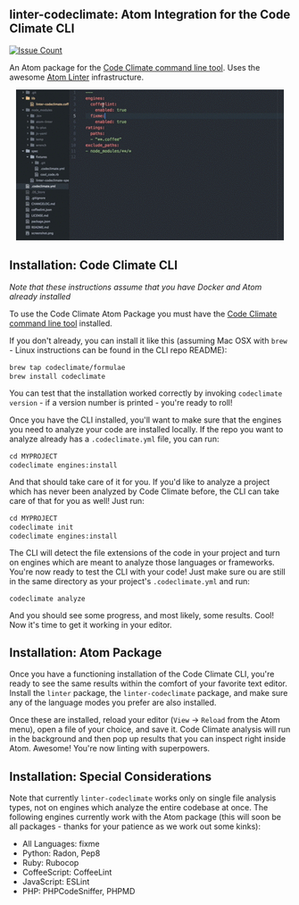 ## linter-codeclimate: Atom Integration for the Code Climate CLI

[![Issue Count](https://codeclimate.com/github/AtomLinter/linter-codeclimate/badges/issue_count.svg)](https://codeclimate.com/github/AtomLinter/linter-codeclimate)

An Atom package for the [Code Climate command line tool](https://github.com/codeclimate/codeclimate). Uses the awesome [Atom Linter](https://atom.io/packages/linter) infrastructure.

<center><img src="https://raw.githubusercontent.com/AtomLinter/linter-codeclimate/master/atommovie.gif"></center>

## Installation: Code Climate CLI

*Note that these instructions assume that you have Docker and Atom already installed*

To use the Code Climate Atom Package you must have the [Code Climate command line tool](https://github.com/codeclimate/codeclimate) installed.

If you don't already, you can install it like this (assuming Mac OSX with `brew` - Linux instructions can be found in the CLI repo README):

```
brew tap codeclimate/formulae
brew install codeclimate
```

You can test that the installation worked correctly by invoking `codeclimate version` - if a version number is printed - you're ready to roll!

Once you have the CLI installed, you'll want to make sure that the engines you need to analyze your code are installed locally. If the repo you want to analyze already has a `.codeclimate.yml` file, you can run:

```
cd MYPROJECT
codeclimate engines:install
```

And that should take care of it for you. If you'd like to analyze a project which has never been analyzed by Code Climate before, the CLI can take care of that for you as well! Just run:

```
cd MYPROJECT
codeclimate init
codeclimate engines:install
```

The CLI will detect the file extensions of the code in your project and turn on engines which are meant to analyze those languages or frameworks. You're now ready to test the CLI with your code! Just make sure ou are still in the same directory as your project's `.codeclimate.yml` and run:

```
codeclimate analyze
```

And you should see some progress, and most likely, some results. Cool! Now it's time to get it working in your editor.

## Installation: Atom Package

Once you have a functioning installation of the Code Climate CLI, you're ready to see the same results within the comfort of your favorite text editor. Install the `linter` package, the `linter-codeclimate` package, and make sure any of the language modes you prefer are also installed.

Once these are installed, reload your editor (`View` -> `Reload` from the Atom menu), open a file of your choice, and save it. Code Climate analysis will run in the background and then pop up results that you can inspect right inside Atom. Awesome! You're now linting with superpowers.

## Installation: Special Considerations

Note that currently `linter-codeclimate` works only on single file analysis types, not on engines which analyze the entire codebase at once. The following engines currently work with the Atom package (this will soon be all packages - thanks for your patience as we work out some kinks):

* All Languages: fixme
* Python: Radon, Pep8
* Ruby: Rubocop
* CoffeeScript: CoffeeLint
* JavaScript: ESLint
* PHP: PHPCodeSniffer, PHPMD

